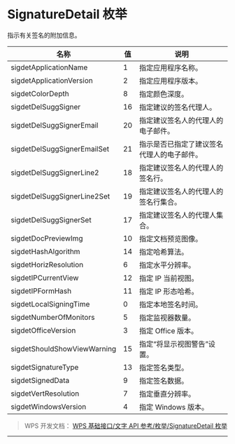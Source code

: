 # SignatureDetail 枚举

指示有关签名的附加信息。

| 名称                        | 值  | 说明                                       |
|-----------------------------|-----|--------------------------------------------|
| sigdetApplicationName       | 1   | 指定应用程序名称。                         |
| sigdetApplicationVersion    | 2   | 指定应用程序版本。                         |
| sigdetColorDepth            | 8   | 指定颜色深度。                             |
| sigdetDelSuggSigner         | 16  | 指定建议的签名代理人。                     |
| sigdetDelSuggSignerEmail    | 20  | 指定建议签名人的代理人的电子邮件。         |
| sigdetDelSuggSignerEmailSet | 21  | 指示是否已指定了建议签名代理人的电子邮件。 |
| sigdetDelSuggSignerLine2    | 18  | 指定建议签名人的代理人的签名行。           |
| sigdetDelSuggSignerLine2Set | 19  | 指定建议签名人的代理人的签名行集合。       |
| sigdetDelSuggSignerSet      | 17  | 指定建议签名人的代理人集合。               |
| sigdetDocPreviewImg         | 10  | 指定文档预览图像。                         |
| sigdetHashAlgorithm         | 14  | 指定哈希算法。                             |
| sigdetHorizResolution       | 6   | 指定水平分辨率。                           |
| sigdetIPCurrentView         | 12  | 指定 IP 当前视图。                         |
| sigdetIPFormHash            | 11  | 指定 IP 形态哈希。                         |
| sigdetLocalSigningTime      | 0   | 指定本地签名时间。                         |
| sigdetNumberOfMonitors      | 5   | 指定监视器数量。                           |
| sigdetOfficeVersion         | 3   | 指定 Office 版本。                         |
| sigdetShouldShowViewWarning | 15  | 指定“将显示视图警告”设置。                 |
| sigdetSignatureType         | 13  | 指定签名类型。                             |
| sigdetSignedData            | 9   | 指定签名数据。                             |
| sigdetVertResolution        | 7   | 指定垂直分辨率。                           |
| sigdetWindowsVersion        | 4   | 指定 Windows 版本。                        |

> WPS 开发文档： [WPS 基础接口/文字 API 参考/枚举/SignatureDetail 枚举](https://qn.cache.wpscdn.cn/encs/doc/office_v19/topics/WPS%20%E5%9F%BA%E7%A1%80%E6%8E%A5%E5%8F%A3/%E6%96%87%E5%AD%97%20API%20%E5%8F%82%E8%80%83/%E6%9E%9A%E4%B8%BE/SignatureDetail%20%E6%9E%9A%E4%B8%BE.html)

------------------------------------------------------------------------
